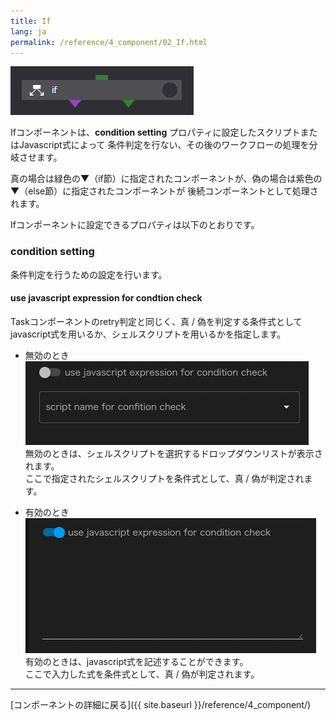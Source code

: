 ```yaml
---
title: If
lang: ja
permalink: /reference/4_component/02_If.html
---
```


![img](./img/if.png "if")

Ifコンポーネントは、__condition setting__ プロパティに設定したスクリプトまたはJavascript式によって
条件判定を行ない、その後のワークフローの処理を分岐させます。

真の場合は緑色の▼（if節）に指定されたコンポーネントが、偽の場合は紫色の▼（else節）に指定されたコンポーネントが
後続コンポーネントとして処理されます。

Ifコンポーネントに設定できるプロパティは以下のとおりです。

### condition setting
条件判定を行うための設定を行います。
<!--Taskコンポーネントのretry処理と同様です。-->

#### use javascript expression for condtion check
Taskコンポーネントのretry判定と同じく、真 / 偽を判定する条件式としてjavascript式を用いるか、シェルスクリプトを用いるかを指定します。

 - 無効のとき  
 ![img](./img/task_retry_expression_disable.png "task_retry_expression_disable")<br/>
無効のときは、シェルスクリプトを選択するドロップダウンリストが表示されます。  
ここで指定されたシェルスクリプトを条件式として、真 / 偽が判定されます。

 - 有効のとき  
![img](./img/task_retry_expression_enable.png "task_retry_expression_enable")<br/>
有効のときは、javascript式を記述することができます。  
ここで入力した式を条件式として、真 / 偽が判定されます。


--------
[コンポーネントの詳細に戻る]({{ site.baseurl }}/reference/4_component/)

